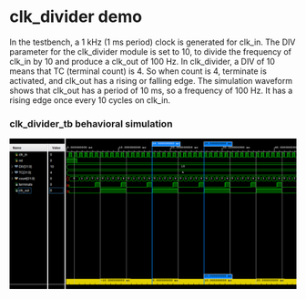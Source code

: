 
# clk_divider demo

In the testbench, a 1 kHz (1 ms period) clock is generated for clk_in. The DIV parameter for the clk_divider module is set to 10, to divide the frequency of clk_in by 10 and produce a clk_out of 100 Hz. In clk_divider, a DIV of 10 means that TC (terminal count) is 4. So when count is 4, terminate is activated, and clk_out has a rising or falling edge. The simulation waveform shows that clk_out has a period of 10 ms, so a frequency of 100 Hz. It has a rising edge once every 10 cycles on clk_in.

### clk_divider_tb behavioral simulation
![Simulation](./sim.png?raw=true)
